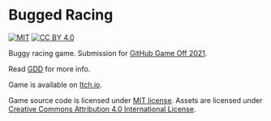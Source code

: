 # Bugged Racing

[![MIT](https://img.shields.io/github/license/esensar/bugged-racing)](/LICENSE)
[![CC BY 4.0](https://img.shields.io/badge/License-CC%20BY%204.0-lightgrey.svg)](/assets/source/LICENSE)

Buggy racing game.
Submission for [GitHub Game Off 2021](https://itch.io/jam/game-off-2021).

Read [GDD](/GDD.md) for more info.

Game is available on [Itch.io](https://esensar.itch.io/bugged-racing).

Game source code is licensed under [MIT license](/LICENSE).
Assets are licensed under [Creative Commons Attribution 4.0 International License](http://creativecommons.org/licenses/by/4.0/).
